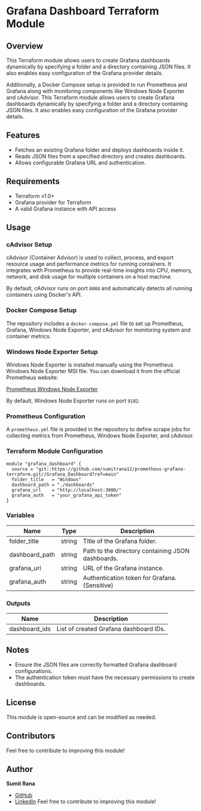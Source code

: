 # Grafana Dashboard Terraform Module

## Overview
This Terraform module allows users to create Grafana dashboards dynamically by specifying a folder and a directory containing JSON files. It also enables easy configuration of the Grafana provider details.

Additionally, a Docker Compose setup is provided to run Prometheus and Grafana along with monitoring components like Windows Node Exporter and cAdvisor.
This Terraform module allows users to create Grafana dashboards dynamically by specifying a folder and a directory containing JSON files. It also enables easy configuration of the Grafana provider details.

## Features
- Fetches an existing Grafana folder and deploys dashboards inside it.
- Reads JSON files from a specified directory and creates dashboards.
- Allows configurable Grafana URL and authentication.

## Requirements
- Terraform v1.0+
- Grafana provider for Terraform
- A valid Grafana instance with API access

## Usage

### cAdvisor Setup
cAdvisor (Container Advisor) is used to collect, process, and export resource usage and performance metrics for running containers. It integrates with Prometheus to provide real-time insights into CPU, memory, network, and disk usage for multiple containers on a host machine.

By default, cAdvisor runs on port `8080` and automatically detects all running containers using Docker's API.

### Docker Compose Setup
The repository includes a `docker-compose.yml` file to set up Prometheus, Grafana, Windows Node Exporter, and cAdvisor for monitoring system and container metrics.


### Windows Node Exporter Setup
Windows Node Exporter is installed manually using the Prometheus Windows Node Exporter MSI file. You can download it from the official Prometheus website:

[Prometheus Windows Node Exporter](https://prometheus.io/download/)

By default, Windows Node Exporter runs on port `9182`.

### Prometheus Configuration
A `prometheus.yml` file is provided in the repository to define scrape jobs for collecting metrics from Prometheus, Windows Node Exporter, and cAdvisor.


### Terraform Module Configuration
```hcl
module "grafana_dashboard" {
  source = "git::https://github.com/sumitrana12/prometheus-grafana-terraform.git//Grafana_Dashboard?ref=main"
  folder_title   = "Windows"
  dashboard_path = "./dashboards"
  grafana_url    = "http://localhost:3000/"
  grafana_auth   = "your_grafana_api_token"
}
```

### Variables
| Name            | Type   | Description                                      |
|----------------|--------|--------------------------------------------------|
| folder_title   | string | Title of the Grafana folder.                    |
| dashboard_path | string | Path to the directory containing JSON dashboards.|
| grafana_url    | string | URL of the Grafana instance.                     |
| grafana_auth   | string | Authentication token for Grafana. (Sensitive)    |

### Outputs
| Name           | Description                           |
|---------------|----------------------------------|
| dashboard_ids | List of created Grafana dashboard IDs. |

## Notes
- Ensure the JSON files are correctly formatted Grafana dashboard configurations.
- The authentication token must have the necessary permissions to create dashboards.

## License
This module is open-source and can be modified as needed.

## Contributors
Feel free to contribute to improving this module!

## Author
**Sumit Rana**  
- [GitHub](https://github.com/sumitrana12)  
- [LinkedIn](https://www.linkedin.com/in/sumitrana1/)
Feel free to contribute to improving this module!
